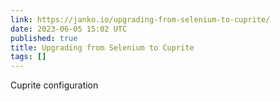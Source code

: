 ```yaml
---
link: https://janko.io/upgrading-from-selenium-to-cuprite/
date: 2023-06-05 15:02 UTC
published: true
title: Upgrading from Selenium to Cuprite
tags: []
---
```


Cuprite configuration
